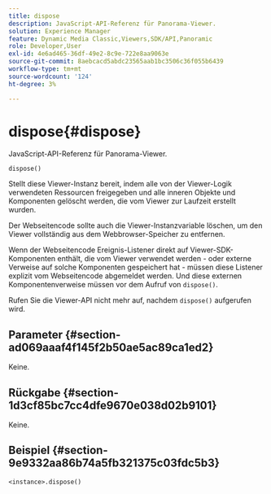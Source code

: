 ```yaml
---
title: dispose
description: JavaScript-API-Referenz für Panorama-Viewer.
solution: Experience Manager
feature: Dynamic Media Classic,Viewers,SDK/API,Panoramic
role: Developer,User
exl-id: 4e6ad465-36df-49e2-8c9e-722e8aa9063e
source-git-commit: 8aebcacd5abdc23565aab1bc3506c36f055b6439
workflow-type: tm+mt
source-wordcount: '124'
ht-degree: 3%

---
```


# dispose{#dispose}

JavaScript-API-Referenz für Panorama-Viewer.

`dispose()`

Stellt diese Viewer-Instanz bereit, indem alle von der Viewer-Logik verwendeten Ressourcen freigegeben und alle inneren Objekte und Komponenten gelöscht werden, die vom Viewer zur Laufzeit erstellt wurden.

Der Webseitencode sollte auch die Viewer-Instanzvariable löschen, um den Viewer vollständig aus dem Webbrowser-Speicher zu entfernen.

Wenn der Webseitencode Ereignis-Listener direkt auf Viewer-SDK-Komponenten enthält, die vom Viewer verwendet werden - oder externe Verweise auf solche Komponenten gespeichert hat - müssen diese Listener explizit vom Webseitencode abgemeldet werden. Und diese externen Komponentenverweise müssen vor dem Aufruf von `dispose()`.

Rufen Sie die Viewer-API nicht mehr auf, nachdem `dispose()` aufgerufen wird.

## Parameter {#section-ad069aaaf4f145f2b50ae5ac89ca1ed2}

Keine.

## Rückgabe {#section-1d3cf85bc7cc4dfe9670e038d02b9101}

Keine.

## Beispiel {#section-9e9332aa86b74a5fb321375c03fdc5b3}

```
<instance>.dispose()
```
